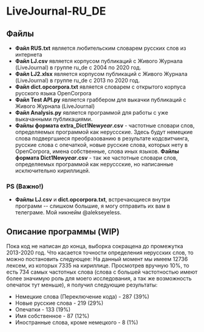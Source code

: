 # LiveJournal-RU_DE
## Файлы
- **Файл RUS.txt** является любительским словарем русских слов из интернета
- **Файл LJ.csv** является корпусом публикаций с Живого Журнала (LiveJournal) в группе ru_de с 2004 по 2020 год.
- **Файл LJ2.xlsx** является корпусом публикаций с Живого Журнала (LiveJournal) в группе ru_de с 2013 по 2020 год.
- **Файл dict.opcorpora.txt** является словарем с открытого корпуса русского языка OpenCorpora
- **Файл Test API.py** является граббером для выкачки публикаций с Живого Журнала (LiveJournal)
- **Файл Analysis.py** является программой для работы с уже выкачанными публикациями.
- **Файлы формата extra_Dict1New*year*.csv** - частотные словари слов, определяемых программой как неруссские. Здесь будут немецкие слова подвергшиеся преобразованию в результате кодсвитчинга, русские слова с опечаткой, новые русские слова, которых нету в OpenCorpora, имена собственные, слова иных языков.
**Файлы формата Dict1New*year*.csv** - так же частотные словари слов, определяемых программой как неруссские, но написанные исключительно кириллицей. 
### PS (Важно!)
- **Файлы LJ.csv** и **dict.opcorpora.txt**, встречающиеся внутри программ -- слишком большие, я могу отправить их вам в телеграме. Мой никнейм @alekseyeless.
## Описание программы (WIP)
Пока код не написан до конца, выборка сокращена до промежутка 2013-2020 год. Что касается точности определения нерусских слов, то можно постановить следующее:
На данный момент мы имеем 12736 лексем, из которых 7335 на кириллице. Просмотрев вручную 10%, то есть 734 самых частотных слова (слова с большей частотностью имеют более значимую роль для моего исследования, а так же возможность опечаток тут меньше), я получил следующие результаты:

- Немецкие слова (Переключение кода) - 287 (39%)
- Новые русские слова - 219 (29%)
- Опечатки - 133 (19%)
- Имя собственное - 87 (12%)
- Иностранные слова, кроме немецкого - 8 (1%)
